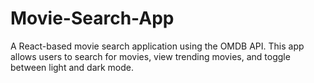# Movie-Search-App
A React-based movie search application using the OMDB API. This app allows users to search for movies, view trending movies, and toggle between light and dark mode.
